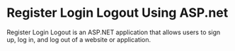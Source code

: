 # Register Login Logout Using ASP.net
Register Login Logout is an ASP.NET application that allows users to sign up, log in, and log out of a website or application. 

